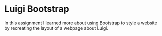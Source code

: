 Luigi Bootstrap
==============
In this assignment I learned more about using Bootstrap to style a website by recreating the layout of a webpage about Luigi.